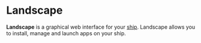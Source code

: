 # Landscape

**Landscape** is a graphical web interface for your [ship](/glossary/ship). Landscape allows you to install, manage and launch apps on your ship. 

